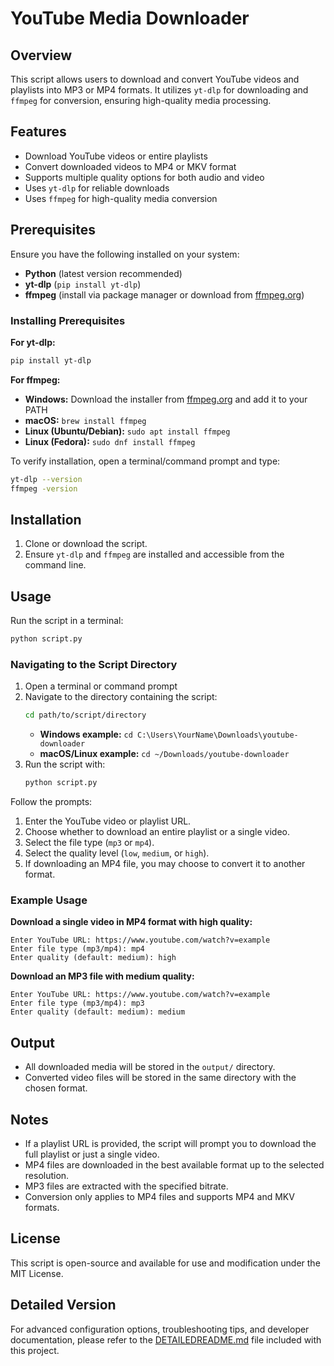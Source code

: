 # YouTube Media Downloader

## Overview

This script allows users to download and convert YouTube videos and playlists into MP3 or MP4 formats. It utilizes `yt-dlp` for downloading and `ffmpeg` for conversion, ensuring high-quality media processing.

## Features

- Download YouTube videos or entire playlists
- Convert downloaded videos to MP4 or MKV format
- Supports multiple quality options for both audio and video
- Uses `yt-dlp` for reliable downloads
- Uses `ffmpeg` for high-quality media conversion

## Prerequisites

Ensure you have the following installed on your system:

- **Python** (latest version recommended)
- **yt-dlp** (`pip install yt-dlp`)
- **ffmpeg** (install via package manager or download from [ffmpeg.org](https://ffmpeg.org))

### Installing Prerequisites

**For yt-dlp:**
```sh
pip install yt-dlp
```

**For ffmpeg:**
- **Windows:** Download the installer from [ffmpeg.org](https://ffmpeg.org) and add it to your PATH
- **macOS:** `brew install ffmpeg`
- **Linux (Ubuntu/Debian):** `sudo apt install ffmpeg`
- **Linux (Fedora):** `sudo dnf install ffmpeg`

To verify installation, open a terminal/command prompt and type:
```sh
yt-dlp --version
ffmpeg -version
```

## Installation

1. Clone or download the script.
2. Ensure `yt-dlp` and `ffmpeg` are installed and accessible from the command line.

## Usage

Run the script in a terminal:

```sh
python script.py
```

### Navigating to the Script Directory

1. Open a terminal or command prompt
2. Navigate to the directory containing the script:
   ```sh
   cd path/to/script/directory
   ```
   - **Windows example:** `cd C:\Users\YourName\Downloads\youtube-downloader`
   - **macOS/Linux example:** `cd ~/Downloads/youtube-downloader`
3. Run the script with:
   ```sh
   python script.py
   ```

Follow the prompts:

1. Enter the YouTube video or playlist URL.
2. Choose whether to download an entire playlist or a single video.
3. Select the file type (`mp3` or `mp4`).
4. Select the quality level (`low`, `medium`, or `high`).
5. If downloading an MP4 file, you may choose to convert it to another format.

### Example Usage

**Download a single video in MP4 format with high quality:**

```
Enter YouTube URL: https://www.youtube.com/watch?v=example
Enter file type (mp3/mp4): mp4
Enter quality (default: medium): high
```

**Download an MP3 file with medium quality:**

```
Enter YouTube URL: https://www.youtube.com/watch?v=example
Enter file type (mp3/mp4): mp3
Enter quality (default: medium): medium
```

## Output

- All downloaded media will be stored in the `output/` directory.
- Converted video files will be stored in the same directory with the chosen format.

## Notes

- If a playlist URL is provided, the script will prompt you to download the full playlist or just a single video.
- MP4 files are downloaded in the best available format up to the selected resolution.
- MP3 files are extracted with the specified bitrate.
- Conversion only applies to MP4 files and supports MP4 and MKV formats.

## License

This script is open-source and available for use and modification under the MIT License.

## Detailed Version

For advanced configuration options, troubleshooting tips, and developer documentation, please refer to the [DETAILEDREADME.md](DETAILEDREADME.md) file included with this project.
